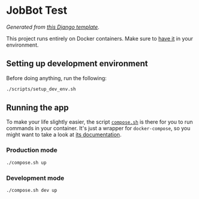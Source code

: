 # JobBot Test

_Generated from [this Django template][template-link]._

This project runs entirely on Docker containers. Make sure to [have it][docker-download] in your environment.

## Setting up development environment

Before doing anything, run the following:

```bash
./scripts/setup_dev_env.sh
```

## Running the app

To make your life slightly easier, the script [`compose.sh`](compose.sh) is there for you to run commands in your
container. It's just a wrapper for `docker-compose`, so you might want to take a look at
[its documentation][docker-compose-docs].

### Production mode

```bash
./compose.sh up
```

### Development mode

```bash
./compose.sh dev up
```

[template-link]: https://github.com/jourdanrodrigues/django-template
[docker-download]: https://www.docker.com/community-edition#/download
[docker-compose-docs]: https://docs.docker.com/compose/reference/
